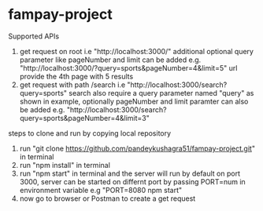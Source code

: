 # fampay-project

Supported APIs
1) get request on root i.e "http://localhost:3000/"
   additional optional query parameter like pageNumber and limit can be added e.g. "http://localhost:3000/?query=sports&pageNumber=4&limit=5" url provide the 4th page      with 5 results
2) get request with path /search i.e  "http://localhost:3000/search?query=sports" search also require a query parameter named "query" as shown in example,
    optionally pageNumber and limit paramter can also be added e.g. "http://localhost:3000/search?query=sports&pageNumber=4&limit=3"


steps to clone and run by copying local repository

1) run "git clone https://github.com/pandeykushagra51/fampay-project.git" in terminal
2) run "npm install" in terminal
3) run "npm start" in terminal and the server will run by default on port 3000, server can be started on differnt port by passing PORT=num in environment variable
    e.g "PORT=8080 npm start"
4) now go to browser or Postman to create a get request


